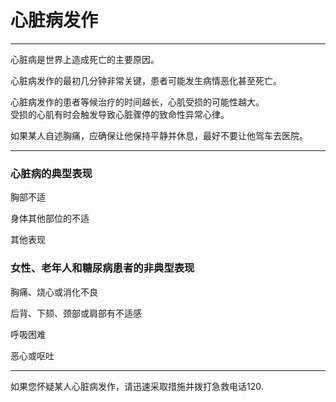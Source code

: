# 心脏病发作

---

心脏病是世界上造成死亡的主要原因。

心脏病发作的最初几分钟非常关键，患者可能发生病情恶化甚至死亡。

心脏病发作的患者等候治疗的时间越长，心肌受损的可能性越大。  
受损的心肌有时会触发导致心脏骤停的致命性异常心律。

如果某人自述胸痛，应确保让他保持平静并休息，最好不要让他驾车去医院。

---

### 心脏病的典型表现



胸部不适

身体其他部位的不适

其他表现



### 女性、老年人和糖尿病患者的非典型表现

胸痛、烧心或消化不良

后背、下颏、颈部或肩部有不适感

呼吸困难

恶心或呕吐

---

如果您怀疑某人心脏病发作，请迅速采取措施并拨打急救电话120.





